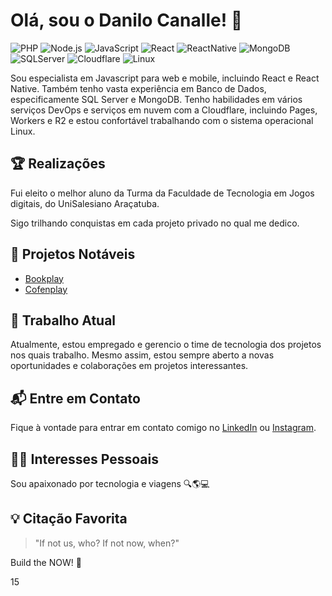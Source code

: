 # Olá, sou o Danilo Canalle! 👋

![PHP](https://img.shields.io/badge/-PHP-black?style=flat-square&logo=php)
![Node.js](https://img.shields.io/badge/Node.js-v19.9.0-green?style=flat-square)
![JavaScript](https://img.shields.io/badge/-JavaScript-black?style=flat-square&logo=javascript)
![React](https://img.shields.io/badge/-React-black?style=flat-square&logo=react)
![ReactNative](https://img.shields.io/badge/-ReactNative-black?style=flat-square&logo=react)
![MongoDB](https://img.shields.io/badge/-MongoDB-black?style=flat-square&logo=mongodb)
![SQLServer](https://img.shields.io/badge/-SQLServer-black?style=flat-square&logo=microsoft-sql-server)
![Cloudflare](https://img.shields.io/badge/-Cloudflare-black?style=flat-square&logo=cloudflare)
![Linux](https://img.shields.io/badge/-Linux-black?style=flat-square&logo=linux)

Sou especialista em Javascript para web e mobile, incluindo React e React Native. Também tenho vasta experiência em Banco de Dados, especificamente SQL Server e MongoDB. Tenho habilidades em vários serviços DevOps e serviços em nuvem com a Cloudflare, incluindo Pages, Workers e R2 e estou confortável trabalhando com o sistema operacional Linux.

## 🏆 Realizações

Fui eleito o melhor aluno da Turma da Faculdade de Tecnologia em Jogos digitais, do UniSalesiano Araçatuba.

Sigo trilhando conquistas em cada projeto privado no qual me dedico.

## 🚀 Projetos Notáveis

- [Bookplay](https://bookplay.com.br)
- [Cofenplay](https://cofenplay.com.br)

## 💼 Trabalho Atual

Atualmente, estou empregado e gerencio o time de tecnologia dos projetos nos quais trabalho. Mesmo assim, estou sempre aberto a novas oportunidades e colaborações em projetos interessantes.

## 📬 Entre em Contato

Fique à vontade para entrar em contato comigo no [LinkedIn](https://www.linkedin.com/in/danilocanalle/) ou [Instagram](https://www.instagram.com/danilocanalle/).

## 🧑‍💻 Interesses Pessoais

Sou apaixonado por tecnologia e viagens 🔍🌎💻

## 💡 Citação Favorita

> "If not us, who? If not now, when?"

Build the NOW! 🚀

15
